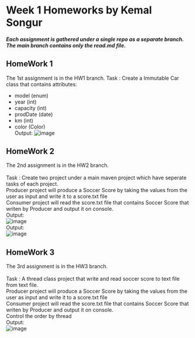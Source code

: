 # Week 1 Homeworks by Kemal Songur
##### Each assignment is gathered under a single repo as a separate branch. The main branch contains only the read.md file.

##
##
## HomeWork 1
The 1st assignment is in the HW1 branch.
Task : Create a Immutable Car class that contains attributes:

- model (enum)
- year (int)
- capacity (int)
- prodDate (date)
- km (int)
- color (Color) <br/>
Output:
![image](https://user-images.githubusercontent.com/37750540/175270225-a395b792-8962-41ff-b6e7-ac93be38ce2a.png)
##
##
## HomeWork 2
The 2nd assignment is in the HW2 branch. <br/>
<br/>
Task : Create two project under a main maven project which have seperate tasks of each project. <br/>
Producer project will produce a Soccer Score by taking the values from the user as input and write it to a score.txt file <br/>
Consumer project will read the score.txt file that contains Soccer Score that writen by Producer and output it on console.
<br/>
Output:<br/>
![image](https://user-images.githubusercontent.com/37750540/175273243-5efe18f3-538a-4b72-97b4-a0542be92d10.png) <br/>
Output:<br/>
![image](https://user-images.githubusercontent.com/37750540/175273988-63f3cd78-3ceb-44af-bd86-ed87300001ea.png)
##
##
## HomeWork 3
The 3rd assignment is in the HW3 branch. <br/>
<br/>
Task : A thread class project that write and read soccer score to text file from text file. <br/>
Producer project will produce a Soccer Score by taking the values from the user as input and write it to a score.txt file <br/>
Consumer project will read the score.txt file that contains Soccer Score that writen by Producer and output it on console.<br/>
Control the order by thread
<br/>
Output:<br/>![image](https://user-images.githubusercontent.com/37750540/175502014-27a396c7-85b1-4620-9c1a-bcde5b375e6c.png)



